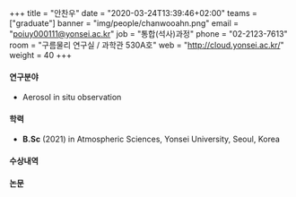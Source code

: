 ﻿+++
title = "안찬우"
date = "2020-03-24T13:39:46+02:00"
teams = ["graduate"]
banner = "img/people/chanwooahn.png"
email = "poiuy000111@yonsei.ac.kr"
job = "통합(석사)과정"
phone = "02-2123-7613"
room = "구름물리 연구실 / 과학관 530A호"
web = "http://cloud.yonsei.ac.kr/"
weight = 40
+++

#### 연구분야
+ Aerosol in situ observation


#### 학력
 + **B.Sc** (2021) in Atmospheric Sciences, Yonsei University, Seoul, Korea

#### 수상내역

#### 논문
